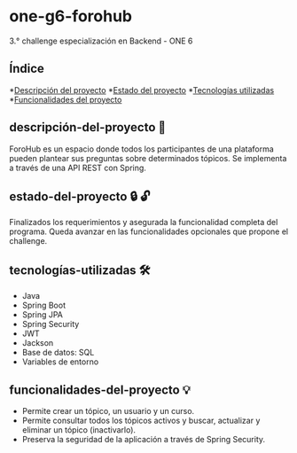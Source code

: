 # one-g6-forohub
3.° challenge especialización en Backend - ONE 6

## Índice
*[Descripción del proyecto](#descripción-del-proyecto)
*[Estado del proyecto](#estado-del-proyecto)
*[Tecnologías utilizadas](#tecnologías-utilizadas)
*[Funcionalidades del proyecto](#funcionalidades-del-proyecto)

## descripción-del-proyecto :paperclip:
ForoHub es un espacio donde todos los participantes de una plataforma pueden plantear sus preguntas sobre determinados tópicos. Se implementa a través de una API REST con Spring.
 
## estado-del-proyecto :lock: :unlock:
Finalizados los requerimientos y asegurada la funcionalidad completa del programa.
Queda avanzar en las funcionalidades opcionales que propone el challenge.

## tecnologías-utilizadas :hammer_and_wrench:
- Java
- Spring Boot 
- Spring JPA
- Spring Security
- JWT
- Jackson
- Base de datos: SQL
- Variables de entorno

## funcionalidades-del-proyecto :bulb:
- Permite crear un tópico, un usuario y un curso.
- Permite consultar todos los tópicos activos y buscar, actualizar y eliminar un tópico (inactivarlo).
- Preserva la seguridad de la aplicación a través de Spring Security.
